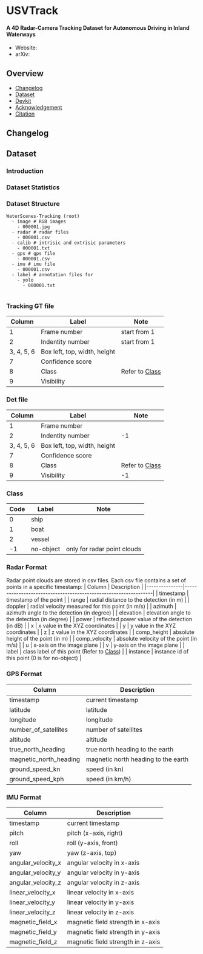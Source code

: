 # USVTrack

<h4>A 4D Radar-Camera Tracking Dataset for Autonomous Driving in Inland Waterways</h4>

* Website: 
* arXiv: 


## Overview
- [Changelog](#changelog)
- [Dataset](#dataset)
- [Devkit](#devkit)
- [Acknowledgement](#acknowledgement)
- [Citation](#citation)

## Changelog

## Dataset
### Introduction

### Dataset Statistics


### Dataset Structure

```
WaterScenes-Tracking (root)
  - image # RGB images
    - 000001.jpg
  - radar # radar files
    - 000001.csv
  - calib # intrisic and extrisic parameters
    - 000001.txt
  - gps # gps file
    - 000001.csv
  - imu # imu file
    - 000001.csv
  - label # annotation files for
    - yolo 
      - 000001.txt


```

### Tracking GT file
| Column | Label      | Note                                               |
|------|------------|----------------------------------------------------|
| 1    | Frame number       |   start from 1                                                 |
| 2    | Indentity number       |           start from 1                                         |
| 3, 4, 5, 6    | Box left, top, width, height     |                                                    |
| 7    | Confidence score      |                                                    |
| 8    | Class     |  Refer to [Class](#Class)                                                  |
| 9    | Visibility      |                                                    |

### Det file
| Column | Label      | Note                                               |
|------|------------|----------------------------------------------------|
| 1    | Frame number       |                                                    |
| 2    | Indentity number   | -1                                                   |
| 3, 4, 5, 6    | Box left, top, width, height     |                                                    |
| 7    | Confidence score      |                                                    |
| 8    | Class     |  Refer to [Class](#Class)                                                  |
| 9    | Visibility      |  -1

### Class
| Code | Label      | Note                                               |
|------|------------|----------------------------------------------------|
| 0    | ship       |                                                    |
| 1    | boat       |                                                    |
| 2    | vessel     |                                                    |
| -1   | no-object  | only for radar point clouds                        |

### Radar Format
Radar point clouds are stored in csv files.
Each csv file contains a set of points in a specific timestamp:
| Column        | Description                                                     |
|---------------|-----------------------------------------------------------------|
| timestamp     | timestamp of the point                                          |
| range         | radial distance to the detection (in m)                         |
| doppler       | radial velocity measured for this point (in m/s)                |
| azimuth       | azimuth angle to the detection (in degree)                      |
| elevation     | elevation angle to the detection (in degree)                    |
| power         | reflected power value of the detection (in dB)                  |
| x             | x value in the XYZ coordinates                                  |
| y             | y value in the XYZ coordinates                                  |
| z             | z value in the XYZ coordinates                                  |
| comp_height   | absolute height of the point (in m)                             |
| comp_velocity | absolute velocity of the point (in m/s)                         |
| u             | x-axis on the image plane                                       |
| v             | y-axis on the image plane                                       |
| label         | class label of this point (Refer to [Class](#Class))            |
| instance      | instance id of this point (0 is for no-object)                  |


### GPS Format

| Column                  | Description                            |
|-------------------------|----------------------------------------|
| timestamp               | current timestamp                      |
| latitude                | latitude                               |
| longitude               | longitude                              |
| number_of_satellites    | number of satellites                   |
| altitude                | altitude                               |
| true_north_heading      | true north heading to the earth        |
| magnetic_north_heading  | magnetic north heading to the earth    |
| ground_speed_kn         | speed (in kn)                          |
| ground_speed_kph        | speed (in km/h)                        |

### IMU Format

| Column                | Description                            |
|-----------------------|----------------------------------------|
| timestamp             | current timestamp                      |
| pitch                 | pitch (x-axis, right)                  |
| roll                  | roll (y-axis, front)                   |
| yaw                   | yaw (z-axis, top)                      |
| angular_velocity_x    | angular velocity in x-axis             |
| angular_velocity_y    | angular velocity in y-axis             |
| angular_velocity_z    | angular velocity in z-axis             |
| linear_velocity_x     | linear velocity in x-axis              |
| linear_velocity_y     | linear velocity in y-axis              |
| linear_velocity_z     | linear velocity in z-axis              |
| magnetic_field_x      | magnetic field strength in x-axis      |
| magnetic_field_y      | magnetic field strength in y-axis      |
| magnetic_field_z      | magnetic field strength in z-axis      |



